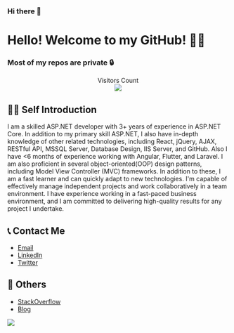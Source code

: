 ### Hi there 👋 

# Hello! Welcome to my GitHub! 🚀🚀

### Most of my repos are private 🔒

<p align="center"> 
  Visitors Count<br>
  <img src="https://profile-counter.glitch.me/AbdulhakimZ/count.svg" />
</p>

## 🙋‍♂️ Self Introduction
I am a skilled ASP.NET developer with 3+ years of experience in ASP.NET Core. In addition to my primary skill ASP.NET, I also have in-depth knowledge of other related technologies, including React, jQuery, AJAX, RESTful API, MSSQL Server, Database Design, IIS Server, and GitHub. Also I have <6 months of experience working with Angular, Flutter, and Laravel. 
I am also proficient in several object-oriented(OOP) design patterns, including Model View Controller (MVC) frameworks. In addition to these, 
I am a fast learner and can quickly adapt to new technologies. I'm capable of effectively manage independent projects and work collaboratively in a team environment. 
I have experience working in a fast-paced business environment, and I am committed to delivering high-quality results for any project I undertake.


## 📞 Contact Me
* [Email](mailto:zluckyza@gmail.com)
* [LinkedIn](https://www.linkedin.com/in/abdulhakim-zeinu-536341183/)
* [Twitter](https://twitter.com/Abdulha86189021)

## 📝 Others
* [StackOverflow](https://stackoverflow.com/)
* [Blog](https://easycodesolution.com/)

<!--![Abdulhakim's GitHub stats](https://github-readme-stats.vercel.app/api?username=AbdulhakimZ&theme=gruvbox)-->

![](https://github-profile-summary-cards.vercel.app/api/cards/repos-per-language?username=AbdulhakimZ&theme=github_dark)



